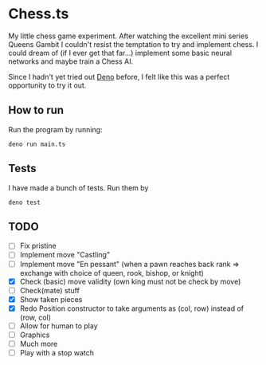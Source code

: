 # Chess.ts
My little chess game experiment. After watching the excellent mini series
Queens Gambit I couldn't resist the temptation to try and implement chess.
I could dream of (if I ever get that far...) implement some basic neural
networks and maybe train a Chess AI.

Since I hadn't yet tried out [Deno](https://deno.land/) before, I felt
like this was a perfect opportunity to try it out.

## How to run
Run the program by running:

    deno run main.ts

## Tests
I have made a bunch of tests. Run them by

    deno test

## TODO
* [ ] Fix pristine
* [ ] Implement move "Castling"
* [ ] Implement move "En pessant" (when a pawn reaches back rank => exchange with choice of queen, rook, bishop, or knight)
* [x] Check (basic) move validity (own king must not be check by move)
* [ ] Check(mate) stuff
* [x] Show taken pieces
* [x] Redo Position constructor to take arguments as (col, row) instead of (row, col)
* [ ] Allow for human to play
* [ ] Graphics
* [ ] Much more
* [ ] Play with a stop watch
